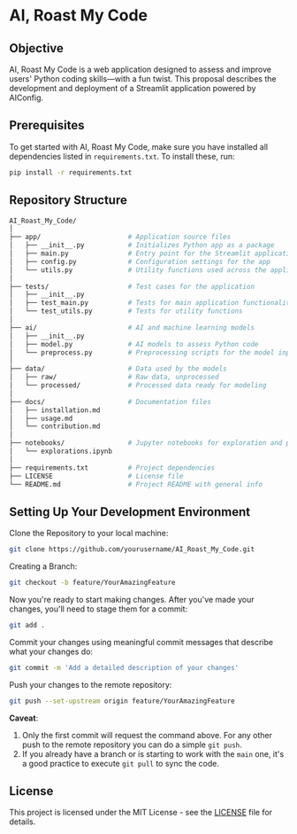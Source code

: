 # AI, Roast My Code

## Objective

AI, Roast My Code is a web application designed to assess and improve users' Python coding skills—with a fun twist. This proposal describes the development and deployment of a Streamlit application powered by AIConfig.

## Prerequisites

To get started with AI, Roast My Code, make sure you have installed all dependencies listed in `requirements.txt`. To install these, run:

```bash
pip install -r requirements.txt
```

## Repository Structure

```graphql
AI_Roast_My_Code/
│
├── app/                      # Application source files
│   ├── __init__.py           # Initializes Python app as a package
│   ├── main.py               # Entry point for the Streamlit application
│   ├── config.py             # Configuration settings for the app
│   └── utils.py              # Utility functions used across the application
│
├── tests/                    # Test cases for the application
│   ├── __init__.py
│   ├── test_main.py          # Tests for main application functionality
│   └── test_utils.py         # Tests for utility functions
│
├── ai/                       # AI and machine learning models
│   ├── __init__.py
│   ├── model.py              # AI models to assess Python code
│   └── preprocess.py         # Preprocessing scripts for the model input
│
├── data/                     # Data used by the models
│   ├── raw/                  # Raw data, unprocessed
│   └── processed/            # Processed data ready for modeling
│
├── docs/                     # Documentation files
│   ├── installation.md
│   ├── usage.md
│   └── contribution.md
│
├── notebooks/                # Jupyter notebooks for exploration and presentations
│   └── explorations.ipynb
│
├── requirements.txt          # Project dependencies
├── LICENSE                   # License file
└── README.md                 # Project README with general info
```

## Setting Up Your Development Environment

Clone the Repository to your local machine:

```bash
git clone https://github.com/yourusername/AI_Roast_My_Code.git
```

Creating a Branch:

```bash
git checkout -b feature/YourAmazingFeature
```

Now you're ready to start making changes. After you've made your changes, you'll need to stage them for a commit:

```bash
git add .
```

Commit your changes using meaningful commit messages that describe what your changes do:

```bash
git commit -m 'Add a detailed description of your changes'
```

Push your changes to the remote repository:

```bash
git push --set-upstream origin feature/YourAmazingFeature
```

**Caveat**:

1. Only the first commit will request the command above. For any other push to the remote repository you can do a simple `git push`.
2. If you already have a branch or is starting to work with the `main` one, it's a good practice to execute `git pull` to sync the code.

## License

This project is licensed under the MIT License - see the [LICENSE](LICENSE.md) file for details.
